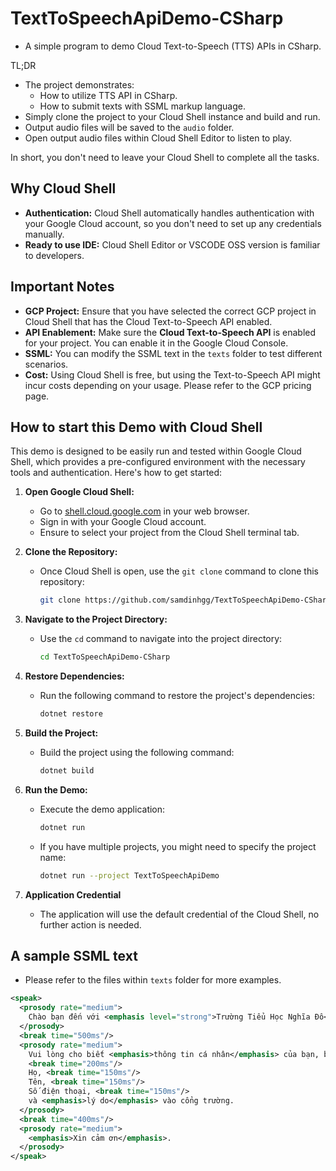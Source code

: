 # TextToSpeechApiDemo-CSharp

- A simple program to demo Cloud Text-to-Speech (TTS) APIs in CSharp.

TL;DR

- The project demonstrates:
  - How to utilize TTS API in CSharp.
  - How to submit texts with SSML markup language.
- Simply clone the project to your Cloud Shell instance and build and run.
- Output audio files will be saved to the `audio` folder.
- Open output audio files within Cloud Shell Editor to listen to play.

In short, you don't need to leave your Cloud Shell to complete all the tasks.

## Why Cloud Shell

* **Authentication:** Cloud Shell automatically handles authentication with your Google Cloud account, so you don't need to set up any credentials manually.
* **Ready to use IDE:** Cloud Shell Editor or VSCODE OSS version is familiar to developers.

## Important Notes

* **GCP Project:** Ensure that you have selected the correct GCP project in Cloud Shell that has the Cloud Text-to-Speech API enabled.
* **API Enablement:** Make sure the **Cloud Text-to-Speech API** is enabled for your project. You can enable it in the Google Cloud Console.
* **SSML:** You can modify the SSML text in the `texts` folder to test different scenarios.
* **Cost:** Using Cloud Shell is free, but using the Text-to-Speech API might incur costs depending on your usage. Please refer to the GCP pricing page.

## How to start this Demo with Cloud Shell

This demo is designed to be easily run and tested within Google Cloud Shell, which provides a pre-configured environment with the necessary tools and authentication. Here's how to get started:

1.  **Open Google Cloud Shell:**
    * Go to [shell.cloud.google.com](https://shell.cloud.google.com/) in your web browser.
    * Sign in with your Google Cloud account.
    * Ensure to select your project from the Cloud Shell terminal tab.

2.  **Clone the Repository:**
    * Once Cloud Shell is open, use the `git clone` command to clone this repository:
        ```bash
        git clone https://github.com/samdinhgg/TextToSpeechApiDemo-CSharp.git)
        ```

3.  **Navigate to the Project Directory:**
    * Use the `cd` command to navigate into the project directory:
        ```bash
        cd TextToSpeechApiDemo-CSharp
        ```

4.  **Restore Dependencies:**
    * Run the following command to restore the project's dependencies:
        ```bash
        dotnet restore
        ```

5.  **Build the Project:**
    * Build the project using the following command:
        ```bash
        dotnet build
        ```

6.  **Run the Demo:**
    * Execute the demo application:
        ```bash
        dotnet run
        ```
    * If you have multiple projects, you might need to specify the project name:
        ```bash
        dotnet run --project TextToSpeechApiDemo
        ```

7. **Application Credential**
    * The application will use the default credential of the Cloud Shell, no further action is needed.

## A sample SSML text

- Please refer to the files within `texts` folder for more examples.

```xml
<speak>
  <prosody rate="medium">
    Chào bạn đến với <emphasis level="strong">Trường Tiểu Học Nghĩa Đô</emphasis>.
  </prosody>
  <break time="500ms"/>
  <prosody rate="medium">
    Vui lòng cho biết <emphasis>thông tin cá nhân</emphasis> của bạn, bao gồm:
    <break time="200ms"/>
    Họ, <break time="150ms"/>
    Tên, <break time="150ms"/>
    Số điện thoại, <break time="150ms"/>
    và <emphasis>lý do</emphasis> vào cổng trường.
  </prosody>
  <break time="400ms"/>
  <prosody rate="medium">
    <emphasis>Xin cảm ơn</emphasis>.
  </prosody>
</speak>

```
